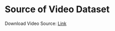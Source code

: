 # Source of Video Dataset
Download Video Source: [Link](https://www.kaggle.com/datasets/chicicecream/720p-road-and-traffic-video-for-object-detection?select=4K+Road+traffic+video+for+object+detection+and+tracking+-+free+download+now.mp4)
